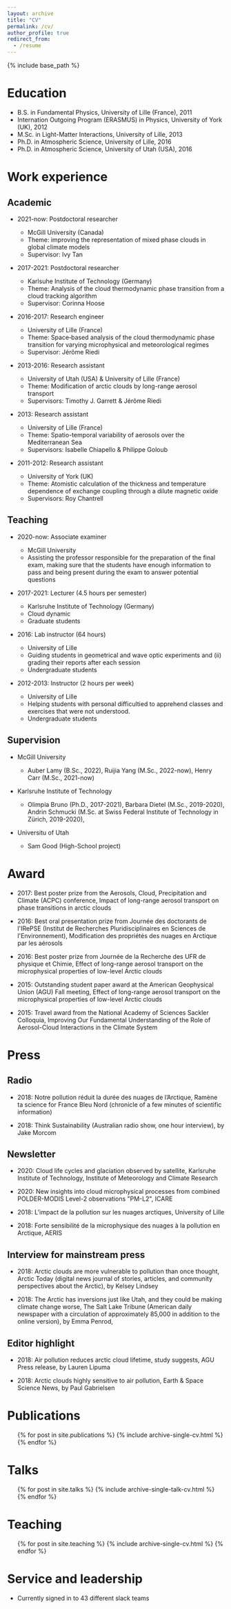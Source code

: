 ```yaml
---
layout: archive
title: "CV"
permalink: /cv/
author_profile: true
redirect_from:
  - /resume
---
```


{% include base_path %}

Education
======
* B.S. in Fundamental Physics, University of Lille (France), 2011
* Internation Outgoing Program (ERASMUS) in Physics, University of York (UK), 2012
* M.Sc. in Light-Matter Interactions, University of Lille, 2013
* Ph.D. in Atmospheric Science, University of Lille, 2016
* Ph.D. in Atmospheric Science, University of Utah (USA), 2016

Work experience
======

Academic
------
* 2021-now: Postdoctoral researcher
  * McGill University (Canada)
  * Theme: improving the representation of mixed phase clouds in global climate models
  * Supervisor: Ivy Tan

* 2017-2021: Postdoctoral researcher
  * Karlsuhe Institute of Technology (Germany) 
  * Theme: Analysis of the cloud thermodynamic phase transition from a cloud tracking algorithm
  * Supervisor: Corinna Hoose

* 2016-2017: Research engineer
  * University of Lille (France) 
  * Theme: Space‐based analysis of the cloud thermodynamic phase transition for varying microphysical and meteorological regimes
  * Supervisor: Jérôme Riedi

* 2013-2016: Research assistant
  * University of Utah (USA) & University of Lille (France)
  * Theme: Modification of arctic clouds by long-range aerosol transport
  * Supervisors: Timothy J. Garrett & Jérôme Riedi

* 2013: Research assistant
  * University of Lille (France)
  * Theme: Spatio-temporal variability of aerosols over the Mediterranean Sea
  * Supervisors: Isabelle Chiapello & Philippe Goloub

* 2011-2012: Research assistant
  * University of York (UK)
  * Theme: Atomistic calculation of the thickness and temperature dependence of exchange coupling through a dilute magnetic oxide
  * Supervisors: Roy Chantrell

Teaching
------
* 2020-now: Associate examiner
  * McGill University
  * Assisting the professor responsible for the preparation of the final exam, making sure that the students have enough information to pass and being present during the exam to answer potential questions

* 2017-2021: Lecturer (4.5 hours per semester)
  * Karlsruhe Institute of Technology (Germany)
  * Cloud dynamic
  * Graduate students

* 2016: Lab instructor (64 hours)
  * University of Lille
  * Guiding students in geometrical and wave optic experiments and (ii) grading their reports after each session
  * Undergraduate students

* 2012-2013: Instructor (2 hours per week)
  * University of Lille
  * Helping students with personal difficultied to apprehend classes and exercises that were not understood.
  * Undergraduate students

Supervision
------
* McGill University
  * Auber Lamy (B.Sc., 2022), Ruijia Yang (M.Sc., 2022-now), Henry Carr (M.Sc., 2021-now)

* Karlsruhe Institute of Technology
  * Olimpia Bruno (Ph.D., 2017-2021), Barbara Dietel (M.Sc., 2019-2020), Andrin Schmucki (M.Sc. at Swiss Federal Institute of Technology in Zürich, 2019-2020), 

* Universitu of Utah
  * Sam Good (High-School project)

Award
======
* 2017: Best poster prize from the Aerosols, Cloud, Precipitation and Climate (ACPC) conference, Impact of long-range aerosol transport on phase transitions in arctic clouds

* 2016: Best oral presentation prize from Journée des doctorants de l'IRePSE (Institut de Recherches Pluridisciplinaires en Sciences de l'Environnement), Modification des propriétés des nuages en Arctique par les aérosols

* 2016: Best poster prize from Journée de la Recherche des UFR de physique et Chimie, Effect of long-range aerosol transport on the microphysical properties of low-level Arctic clouds

* 2015: Outstanding student paper award at the American Geophysical Union (AGU) Fall meeting, Effect of long-range aerosol transport on the microphysical properties of low-level Arctic clouds
  
* 2015: Travel award from the National Academy of Sciences Sackler Colloquia, Improving Our Fundamental Understanding of the Role of Aerosol-Cloud Interactions in the Climate System

Press
======
Radio
------
* 2018: Notre pollution réduit la durée des nuages de l’Arctique, Ramène ta science for France Bleu Nord (chronicle of a few minutes of scientific information)

* 2018: Think Sustainability (Australian radio show, one hour interview), by Jake Morcom

Newsletter
------
* 2020: Cloud life cycles and glaciation observed by satellite, Karlsruhe Institute of Technology, Institute of Meteorology and Climate Research

* 2020: New insights into cloud microphysical processes from combined POLDER-MODIS Level-2 observations "PM-L2", ICARE

* 2018: L’impact de la pollution sur les nuages arctiques, University of Lille

* 2018: Forte sensibilité de la microphysique des nuages à la pollution en Arctique, AERIS

Interview for mainstream press
------
* 2018: Arctic clouds are more vulnerable to pollution than once thought, Arctic Today (digital news journal of stories, articles, and community perspectives about the Arctic), by Kelsey Lindsey

* 2018: The Arctic has inversions just like Utah, and they could be making climate change worse, The Salt Lake Tribune (American daily newspaper with a circulation of approximately 85,000 in addition to the online version), by Emma Penrod,

Editor highlight
------
* 2018: Air pollution reduces arctic cloud lifetime, study suggests, AGU Press release, by Lauren Lipuma

* 2018: Arctic clouds highly sensitive to air pollution, Earth & Space Science News, by Paul Gabrielsen
  

Publications
======
  <ul>{% for post in site.publications %}
    {% include archive-single-cv.html %}
  {% endfor %}</ul>
  
Talks
======
  <ul>{% for post in site.talks %}
    {% include archive-single-talk-cv.html %}
  {% endfor %}</ul>
  
Teaching
======
  <ul>{% for post in site.teaching %}
    {% include archive-single-cv.html %}
  {% endfor %}</ul>
  
Service and leadership
======
* Currently signed in to 43 different slack teams

